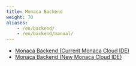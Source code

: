 ```yaml
---
title: Monaca Backend
weight: 70
aliases: 
    - /en/backend/
    - /en/backend/manual/
---
```


- [Monaca Backend (Current Monaca Cloud IDE)](current_backend)
- [Monaca Backend (New Monaca Cloud IDE)](new_backend)
